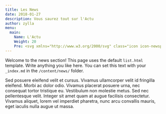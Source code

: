 ```yaml
---
title: Les News
date: 2018-01-27
description: Vous saurez tout sur l'Actu
author: zylla
menu:
  main:
    Name: L'Actu
    Weight: 20
    Pre: <svg xmlns="http://www.w3.org/2000/svg" class="icon icon-newspaper" viewBox="0 0 464 464" width="32" height="32" fill="none" stroke="currentcolor" stroke-linecap="round" stroke-linejoin="round" stroke-width="2"><title>News</title><path style="fill:#EA3457;" d="M7.541,126.978c-2.929-10.844,3.516-21.978,14.507-24.904l316.989-84.303   c10.94-2.908,22.183,3.533,25.108,14.367l58.409,216.361c2.929,10.844-3.516,21.978-14.507,24.904L91.058,357.706   c-10.94,2.908-22.183-3.533-25.108-14.367L7.541,126.978z"/><path style="fill:#EA3457;" d="M85.754,365.229c-12.059,0-23.125-8.004-26.395-20.111L0.95,128.756   c-1.891-6.994-0.939-14.295,2.679-20.559c3.642-6.315,9.561-10.834,16.664-12.721l316.989-84.303   c14.558-3.871,29.549,4.738,33.454,19.183l58.406,216.361c1.891,6.994,0.939,14.295-2.68,20.559   c-3.642,6.315-9.561,10.834-16.664,12.721L92.809,364.3C90.454,364.928,88.085,365.229,85.754,365.229z M344.355,23.899   c-1.178,0-2.372,0.15-3.564,0.468L23.802,108.669c-3.567,0.949-6.53,3.202-8.346,6.349c-1.789,3.099-2.26,6.714-1.324,10.175l0,0   l58.406,216.361c1.946,7.209,9.472,11.489,16.766,9.551l316.989-84.303c3.567-0.949,6.53-3.202,8.346-6.349   c1.789-3.099,2.26-6.714,1.324-10.175L357.558,33.917C355.926,27.882,350.393,23.899,344.355,23.899z"/><path xmlns="http://www.w3.org/2000/svg" style="fill:#FFFFFF;" d="M297.391,413.019H75.098c-11.308,0-20.477-9.107-20.477-20.524V139.996  c0-11.336,9.114-20.524,20.477-20.524h327.687c11.308,0,20.477,9.107,20.477,20.524v252.498c0,11.336-9.114,20.524-20.477,20.524  h-44.448"/><path xmlns="http://www.w3.org/2000/svg" style="fill:#602F75;" d="M402.785,419.845h-44.448c-3.768,0-6.827-3.058-6.827-6.827c0-3.768,3.058-6.827,6.827-6.827h44.448  c7.526,0,13.65-6.147,13.65-13.701V139.993c0-7.554-6.124-13.698-13.65-13.698H75.098c-7.526,0.003-13.65,6.144-13.65,13.698  v252.498c0,7.554,6.124,13.701,13.65,13.701h222.293c3.768,0,6.827,3.058,6.827,6.827c0,3.768-3.058,6.827-6.827,6.827H75.098  c-15.056,0-27.303-12.271-27.303-27.354V139.993c0-15.08,12.247-27.348,27.303-27.348h327.687c15.056,0,27.303,12.271,27.303,27.351  v252.498C430.088,407.574,417.841,419.845,402.785,419.845z"/><rect xmlns="http://www.w3.org/2000/svg" x="88.754" y="256.005" style="fill:#FFE600;" width="116.053" height="68.267"/><path xmlns="http://www.w3.org/2000/svg" style="fill:#602F75;" d="M204.808,331.099H88.754c-3.768,0-6.827-3.058-6.827-6.827v-68.267c0-3.768,3.058-6.827,6.827-6.827  h116.053c3.768,0,6.827,3.058,6.827,6.827v68.267C211.634,328.04,208.576,331.099,204.808,331.099z M95.581,317.445h102.4v-54.613  h-102.4V317.445z"/><rect xmlns="http://www.w3.org/2000/svg" x="225.288" y="256.005" style="fill:#00E7FF;" width="170.667" height="13.653"/><rect xmlns="http://www.w3.org/2000/svg" x="225.288" y="310.619" style="fill:#EA3457;" width="170.667" height="13.653"/><rect x="225.288" y="283.312" style="fill:#00E7FF;" width="170.667" height="13.653"/><rect x="88.754" y="337.925" style="fill:#00E7FF;" width="307.2" height="13.653"/><rect xmlns="http://www.w3.org/2000/svg" x="88.754" y="365.232" style="fill:#EA3457;" width="307.2" height="13.653"/><path style="fill:#602F75;" d="M121.127,199.665h1.014v-34.953c0-0.901,0.055-1.751,0.167-2.55   c0.113-0.799,0.358-1.495,0.737-2.082c0.379-0.591,0.939-1.062,1.686-1.413c0.744-0.352,1.761-0.526,3.055-0.526   c1.43,0,2.56,0.177,3.389,0.526c0.826,0.355,1.454,0.823,1.874,1.413c0.42,0.587,0.686,1.283,0.799,2.082   c0.113,0.799,0.171,1.649,0.171,2.55v42.704c0,1.236-0.038,2.43-0.106,3.581s-0.294,2.185-0.672,3.096   c-0.379,0.911-0.997,1.638-1.853,2.188c-0.857,0.55-2.058,0.823-3.601,0.823h-5.56c-1.321,0-2.423-0.259-3.308-0.778   c-0.884-0.519-1.621-1.154-2.208-1.901c-0.591-0.741-1.062-1.519-1.413-2.335c-0.352-0.812-0.625-1.502-0.819-2.065l-12.721-34.451   h-1.01v34.956c0,0.901-0.058,1.748-0.167,2.546c-0.113,0.799-0.358,1.495-0.737,2.086c-0.379,0.587-0.942,1.062-1.686,1.41   s-1.765,0.526-3.055,0.526c-1.461,0-2.611-0.178-3.454-0.526c-0.843-0.348-1.475-0.823-1.894-1.41   c-0.423-0.59-0.689-1.287-0.802-2.086c-0.109-0.799-0.167-1.645-0.167-2.546v-42.704c0-1.208,0.034-2.393,0.106-3.557   c0.068-1.164,0.3-2.205,0.693-3.116c0.393-0.911,1.017-1.642,1.874-2.191c0.857-0.55,2.068-0.823,3.642-0.823h5.56   c1.403,0,2.546,0.273,3.434,0.823c0.884,0.546,1.608,1.143,2.167,1.789c0.618,0.758,1.109,1.628,1.478,2.611L121.127,199.665z"/><path style="fill:#602F75;" d="M179.249,193.094c0,0.451-0.027,0.976-0.082,1.58s-0.273,1.181-0.652,1.727   c-0.379,0.55-0.976,1.017-1.789,1.41c-0.812,0.393-1.966,0.59-3.454,0.59h-16.763v4.045c0,0.672,0.085,1.376,0.253,2.106   c0.171,0.73,0.457,1.403,0.864,2.021c0.406,0.621,0.945,1.126,1.625,1.516c0.672,0.393,1.498,0.59,2.485,0.59   c1.123,0,1.987-0.133,2.591-0.399s1.079-0.597,1.434-0.99c0.352-0.389,0.666-0.812,0.945-1.263c0.28-0.447,0.652-0.87,1.116-1.263   c0.464-0.393,1.106-0.724,1.935-0.99c0.826-0.266,1.973-0.399,3.434-0.399c0.7,0,1.379,0.058,2.041,0.167   c0.659,0.113,1.242,0.328,1.751,0.635c0.502,0.311,0.911,0.741,1.219,1.287c0.307,0.546,0.464,1.253,0.464,2.127   c0,1.823-0.577,3.345-1.727,4.567c-1.15,1.222-2.598,2.202-4.338,2.925c-1.744,0.734-3.628,1.253-5.666,1.56   c-2.034,0.311-3.936,0.464-5.707,0.464c-2.331-0.031-4.547-0.324-6.653-0.884c-2.106-0.56-3.966-1.461-5.581-2.697   c-1.615-1.236-2.901-2.85-3.854-4.844c-0.952-1.993-1.434-4.434-1.434-7.325v-9.865c0-2.666,0.317-4.925,0.949-6.779   s1.454-3.396,2.464-4.632c1.01-1.236,2.147-2.198,3.41-2.884c1.263-0.686,2.54-1.201,3.833-1.539   c1.29-0.335,2.519-0.546,3.683-0.631c1.167-0.082,2.171-0.126,3.014-0.126c2.836,0,5.257,0.253,7.264,0.758   c2.007,0.505,3.686,1.167,5.035,1.98c1.348,0.812,2.417,1.758,3.202,2.823c0.785,1.065,1.376,2.171,1.772,3.304   c0.393,1.14,0.645,2.294,0.761,3.454c0.109,1.167,0.167,2.253,0.167,3.267v2.608H179.249z M156.506,192.084h10.53   c0-1.321-0.038-2.492-0.106-3.516c-0.068-1.024-0.28-1.891-0.631-2.591c-0.355-0.7-0.901-1.232-1.642-1.601   c-0.741-0.369-1.802-0.546-3.181-0.546c-1.15,0-2.058,0.181-2.717,0.546c-0.659,0.365-1.157,0.819-1.495,1.365   c-0.338,0.546-0.55,1.133-0.635,1.751s-0.126,1.164-0.126,1.642v2.949H156.506z"/><path style="fill:#602F75;" d="M212.266,179.871c1.352,0,2.55,0.427,3.604,1.287c1.051,0.853,1.983,2.393,2.799,4.611l4.465,11.875   h0.672l4.717-16.51c0.225-0.782,0.512-1.543,0.864-2.277c0.352-0.727,0.782-1.379,1.287-1.956c0.502-0.577,1.106-1.038,1.809-1.389   c0.7-0.352,1.543-0.526,2.526-0.526c1.01,0,1.867,0.184,2.57,0.546c0.7,0.365,1.277,0.847,1.727,1.434   c0.447,0.591,0.771,1.263,0.966,2.021c0.198,0.761,0.297,1.533,0.297,2.321c0,0.758-0.106,1.495-0.317,2.208   c-0.212,0.713-0.444,1.437-0.693,2.171l-9.349,24.846c-0.645,1.655-1.229,2.925-1.751,3.813c-0.519,0.884-1.031,1.526-1.536,1.932   c-0.502,0.41-1.01,0.645-1.516,0.72c-0.502,0.068-1.038,0.102-1.601,0.102c-0.618,0-1.201-0.038-1.748-0.102   c-0.546-0.072-1.096-0.311-1.642-0.72c-0.546-0.406-1.103-1.051-1.662-1.932c-0.563-0.887-1.15-2.157-1.772-3.813l-4.379-15.159   h-0.672l-4.547,15.159c-0.621,1.655-1.188,2.925-1.707,3.813c-0.519,0.884-1.027,1.526-1.516,1.932   c-0.492,0.41-0.99,0.645-1.495,0.72c-0.505,0.068-1.041,0.102-1.604,0.102c-0.618,0-1.201-0.038-1.748-0.102   c-0.546-0.072-1.092-0.311-1.642-0.72c-0.546-0.406-1.099-1.051-1.662-1.932c-0.56-0.887-1.15-2.157-1.768-3.813l-9.438-24.846   c-0.249-0.672-0.485-1.399-0.693-2.171c-0.212-0.771-0.317-1.536-0.317-2.297c0-0.812,0.106-1.601,0.317-2.359   c0.212-0.754,0.546-1.42,1.01-2c0.464-0.573,1.072-1.031,1.833-1.365c0.758-0.338,1.696-0.505,2.819-0.505   c0.785,0,1.495,0.177,2.127,0.526c0.635,0.355,1.201,0.812,1.707,1.389c0.505,0.577,0.939,1.229,1.307,1.956   c0.362,0.734,0.672,1.495,0.925,2.277l5.308,16.51h0.672l3.874-11.875c0.703-2.215,1.635-3.758,2.799-4.611   C209.662,180.298,210.918,179.871,212.266,179.871z"/><path style="fill:#602F75;" d="M257.834,186.018c0,0.563,0.184,1.082,0.546,1.56c0.365,0.481,0.864,0.932,1.495,1.365   c0.631,0.44,1.359,0.867,2.191,1.287c0.826,0.42,1.69,0.843,2.591,1.263c1.372,0.676,2.778,1.396,4.209,2.171   c1.434,0.775,2.741,1.676,3.915,2.714c1.181,1.041,2.14,2.239,2.888,3.604c0.744,1.362,1.116,2.97,1.116,4.823   c0,1.683-0.246,3.174-0.741,4.465c-0.491,1.29-1.143,2.41-1.956,3.348c-0.812,0.939-1.765,1.72-2.843,2.335   c-1.079,0.621-2.215,1.113-3.41,1.478c-1.195,0.365-2.41,0.625-3.642,0.778c-1.236,0.157-2.4,0.232-3.495,0.232   c-2.164,0-4.045-0.184-5.642-0.546c-1.601-0.365-2.976-0.85-4.127-1.454c-1.154-0.604-2.099-1.294-2.843-2.062   c-0.744-0.768-1.328-1.58-1.748-2.423c-0.423-0.84-0.717-1.676-0.887-2.505c-0.167-0.826-0.249-1.594-0.249-2.294   c0-1.686,0.471-2.918,1.41-3.707c0.939-0.788,2.379-1.181,4.318-1.181c1.403,0,2.553,0.379,3.454,1.14   c0.898,0.758,1.376,1.98,1.434,3.659c0.027,0.567,0.188,1.014,0.485,1.352c0.294,0.338,0.672,0.611,1.137,0.823   c0.464,0.208,0.976,0.352,1.536,0.42c0.563,0.072,1.109,0.106,1.642,0.106c1.092,0,1.987-0.29,2.673-0.867   c0.686-0.573,1.034-1.328,1.034-2.253c0-0.785-0.232-1.519-0.696-2.208c-0.464-0.686-1.072-1.328-1.83-1.918   c-0.761-0.587-1.625-1.161-2.591-1.707c-0.969-0.546-1.959-1.099-2.97-1.659c-1.263-0.676-2.533-1.393-3.813-2.15   c-1.277-0.758-2.434-1.601-3.475-2.526c-1.041-0.925-1.881-1.969-2.526-3.137c-0.645-1.167-0.969-2.492-0.969-3.98   c0-2.195,0.358-4.024,1.075-5.495c0.713-1.478,1.761-2.669,3.137-3.581c1.372-0.911,3.055-1.563,5.035-1.956   c1.98-0.393,4.229-0.621,6.758-0.672h0.672c2.273,0,4.202,0.195,5.789,0.587c1.587,0.393,2.908,0.908,3.959,1.539   c1.055,0.631,1.881,1.341,2.485,2.127c0.604,0.785,1.055,1.577,1.348,2.376c0.297,0.802,0.481,1.567,0.55,2.297   c0.068,0.73,0.102,1.348,0.102,1.853c0,0.84-0.174,1.536-0.526,2.082c-0.352,0.55-0.812,0.983-1.389,1.307   c-0.573,0.324-1.225,0.546-1.956,0.672c-0.73,0.126-1.492,0.205-2.273,0.229c-0.676,0-1.287-0.109-1.833-0.335   c-0.546-0.225-1.017-0.505-1.41-0.847c-0.393-0.335-0.696-0.713-0.908-1.133c-0.212-0.423-0.317-0.829-0.317-1.222   c-0.058-1.065-0.485-1.881-1.283-2.444c-0.799-0.56-1.778-0.84-2.925-0.84c-0.478,0-0.932,0.048-1.369,0.147   c-0.433,0.099-0.826,0.266-1.181,0.505c-0.352,0.236-0.631,0.553-0.84,0.945C257.947,184.899,257.834,185.404,257.834,186.018z"/></svg>
---
```


Welcome to the news section! This page uses the default `list.html` template. Write anything you like here. You can set this text with your `_index.md` in the `/content/news/` folder.

Sed posuere eleifend velit et cursus. Vivamus ullamcorper velit id fringilla eleifend. Morbi ac dolor odio. Vivamus placerat posuere urna, nec consequat tortor tristique eu. Vestibulum non molestie metus. Sed nec pellentesque velit. Integer sit amet quam at augue facilisis consectetur. Vivamus aliquet, lorem vel imperdiet pharetra, nunc arcu convallis mauris, eget iaculis nulla augue ut massa.